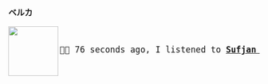 ### ベルカ

<a href="https://www.youtube.com/results?search_query=Sufjan+Stevens+To+the+Workers+of+the+Rock+River" target="_blank">
    <img align="left" width="100" height="100" src="https:&#x2F;&#x2F;lastfm.freetls.fastly.net&#x2F;i&#x2F;u&#x2F;174s&#x2F;4884fbb2a3714e42cef5a1782e10c26e.png">
</a>
<big>
    <pre>
</br><p align="left">🎵🎶 76 seconds ago, I listened to <b><a href="https://www.youtube.com/results?search_query=Sufjan+Stevens+To+the+Workers+of+the+Rock+River" target="_blank">Sufjan Stevens - To the Workers of the Rock River</a> 🔗</b></p>
</pre></big>
